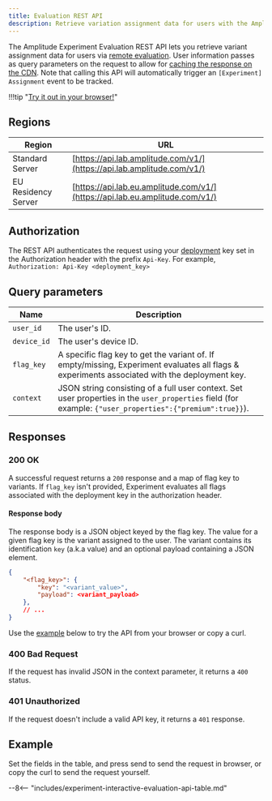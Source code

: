 ```yaml
---
title: Evaluation REST API
description: Retrieve variation assignment data for users with the Amplitude Experiment REST API.
---
```


The Amplitude Experiment Evaluation REST API lets you retrieve variant assignment data for users via [remote evaluation](../general/evaluation/remote-evaluation.md). User information passes as query parameters on the request to allow for [caching the response on the CDN](../general/performance-and-caching.md#cdn-caching). Note that calling this API will automatically trigger an `[Experiment] Assignment` event to be tracked.

!!!tip "[Try it out in your browser!](#example)"

## Regions

| Region              | URL                                                                   |
| ------------------- | -------------------------------------------------------------------------- |
| Standard Server     | [https://api.lab.amplitude.com/v1/](https://api.lab.amplitude.com/v1/)       |
| EU Residency Server | [https://api.lab.eu.amplitude.com/v1/](https://api.lab.eu.amplitude.com/v1/) |

## Authorization

The REST API authenticates the request using your [deployment](../general/data-model.md#deployments) key set in the Authorization header with the prefix `Api-Key`. For example, `Authorization: Api-Key <deployment_key>`

## Query parameters

| <div class="big-column">Name</div> | Description                                                                                                                                              |
| ---------------------------------- | -------------------------------------------------------------------------------------------------------------------------------------------------------- |
| `user_id`                          | The user's ID.                                                                                                                                           |
| `device_id`                        | The user's device ID.                                                                                                                                    |
| `flag_key`                         | A specific flag key to get the variant of. If empty/missing, Experiment evaluates all flags & experiments associated with the deployment key.                   |
| `context`                          | JSON string consisting of a full user context. Set user properties in the `user_properties` field (for example: `{"user_properties":{"premium":true}}`). |

## Responses

### 200 OK

A successful request returns a `200` response and a map of flag key to variants. If `flag_key` isn't provided, Experiment evaluates all flags associated with the deployment key in the authorization header.

#### Response body

The response body is a JSON object keyed by the flag key. The value for a given flag key is the variant assigned to the user. The variant contains its identification `key` (a.k.a value) and an optional payload containing a JSON element.

```json
{
    "<flag_key>": {
        "key": "<variant_value>",
        "payload": <variant_payload>
    },
    // ...
}
```

Use the [example](#example) below to try the API from your browser or copy a curl.

### 400 Bad Request

If the request has invalid JSON in the context parameter, it returns a `400` status.

### 401 Unauthorized

If the request doesn't include a valid API key, it returns a `401` response.

## Example

Set the fields in the table, and press send to send the request in browser, or copy the curl to send the request yourself.

--8<-- "includes/experiment-interactive-evaluation-api-table.md"

